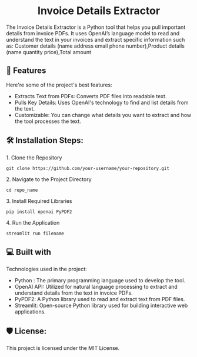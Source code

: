 <h1 align="center" id="title">Invoice Details Extractor</h1>

<p id="description">The Invoice Details Extractor is a Python tool that helps you pull important details from invoice PDFs. It uses OpenAI’s language model to read and understand the text in your invoices and extract specific information such as: Customer details (name address email phone number),Product details (name quantity price),Total amount</p>

  
  
<h2>🧐 Features</h2>

Here're some of the project's best features:

*   Extracts Text from PDFs: Converts PDF files into readable text.
*   Pulls Key Details: Uses OpenAI's technology to find and list details from the text.
*   Customizable: You can change what details you want to extract and how the tool processes the text.

<h2>🛠️ Installation Steps:</h2>

<p>1. Clone the Repository</p>

```
git clone https://github.com/your-username/your-repository.git
```

<p>2. Navigate to the Project Directory</p>

```
cd repo_name
```

<p>3. Install Required Libraries</p>

```
pip install openai PyPDF2
```

<p>4. Run the Application</p>

```
streamlit run filename
```

  
  
<h2>💻 Built with</h2>

Technologies used in the project:

*   Python : The primary programming language used to develop the tool.
*   OpenAI API: Utilized for natural language processing to extract and understand details from the text in invoice PDFs.
*   PyPDF2: A Python library used to read and extract text from PDF files.
*   Streamlit: Open-source Python library used for building interactive web applications.

<h2>🛡️ License:</h2>

This project is licensed under the MIT License.
